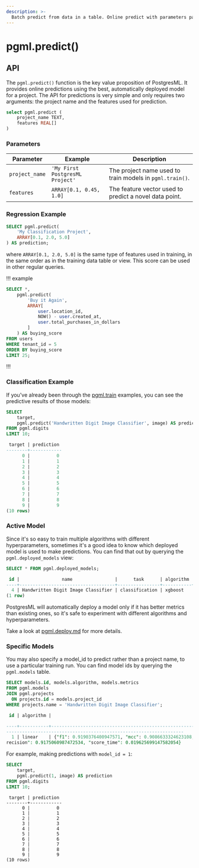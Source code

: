 ```yaml
---
description: >-
  Batch predict from data in a table. Online predict with parameters passed in a query. Automatically reuse pre-processing steps from training.
---
```


# pgml.predict()

## API

The `pgml.predict()` function is the key value proposition of PostgresML. It provides online predictions using the best, automatically deployed model for a project. The API for predictions is very simple and only requires two arguments: the project name and the features used for prediction.

```sql
select pgml.predict (
    project_name TEXT,
    features REAL[]
)
```

### Parameters

| Parameter      | Example                         | Description                                              |
| -------------- | ------------------------------- | -------------------------------------------------------- |
| `project_name` | `'My First PostgresML Project'` | The project name used to train models in `pgml.train()`. |
| `features`     | `ARRAY[0.1, 0.45, 1.0]`         | The feature vector used to predict a novel data point.   |

### Regression Example

```sql
SELECT pgml.predict(
    'My Classification Project', 
    ARRAY[0.1, 2.0, 5.0]
) AS prediction;
```

where `ARRAY[0.1, 2.0, 5.0]` is the same type of features used in training, in the same order as in the training data table or view. This score can be used in other regular queries.

!!! example

```sql
SELECT *,
    pgml.predict(
        'Buy it Again',
        ARRAY[
            user.location_id,
            NOW() - user.created_at,
            user.total_purchases_in_dollars
        ]
    ) AS buying_score
FROM users
WHERE tenant_id = 5
ORDER BY buying_score
LIMIT 25;
```

!!!

### Classification Example

If you've already been through the [pgml.train](../pgml.train/ "mention") examples, you can see the predictive results of those models:

```sql
SELECT
    target,
    pgml.predict('Handwritten Digit Image Classifier', image) AS prediction
FROM pgml.digits 
LIMIT 10;
```

```sql
 target | prediction
--------+------------
      0 |          0
      1 |          1
      2 |          2
      3 |          3
      4 |          4
      5 |          5
      6 |          6
      7 |          7
      8 |          8
      9 |          9
(10 rows)
```

### Active Model

Since it's so easy to train multiple algorithms with different hyperparameters, sometimes it's a good idea to know which deployed model is used to make predictions. You can find that out by querying the `pgml.deployed_models` view:

```sql
SELECT * FROM pgml.deployed_models;
```

```sql
 id |                name                |      task      | algorithm | runtime |        deployed_at
----+------------------------------------+----------------+-----------+---------+----------------------------
  4 | Handwritten Digit Image Classifier | classification | xgboost   | rust    | 2022-10-11 13:06:26.473489
(1 row)
```

PostgresML will automatically deploy a model only if it has better metrics than existing ones, so it's safe to experiment with different algorithms and hyperparameters.

Take a look at [pgml.deploy.md](../pgml.deploy.md "mention") for more details.

### Specific Models

You may also specify a model\_id to predict rather than a project name, to use a particular training run. You can find model ids by querying the `pgml.models` table.

```sql
SELECT models.id, models.algorithm, models.metrics
FROM pgml.models
JOIN pgml.projects 
  ON projects.id = models.project_id
WHERE projects.name = 'Handwritten Digit Image Classifier';
```

```sql
 id | algorithm |                                                                                                         metrics

----+-----------+-------------------------------------------------------------------------------------------------------------------------------------------------------
-------------------------------------------------------------------
  1 | linear    | {"f1": 0.9190376400947571, "mcc": 0.9086633324623108, "recall": 0.9205743074417114, "accuracy": 0.9175946712493896, "fit_time": 0.8388963937759399, "p
recision": 0.9175060987472534, "score_time": 0.019625699147582054}
```

For example, making predictions with `model_id = 1`:

```sql
SELECT
    target,
    pgml.predict(1, image) AS prediction
FROM pgml.digits 
LIMIT 10;
```

```plsql
 target | prediction
--------+------------
      0 |          0
      1 |          1
      2 |          2
      3 |          3
      4 |          4
      5 |          5
      6 |          6
      7 |          7
      8 |          8
      9 |          9
(10 rows)
```
